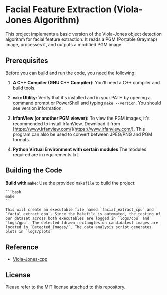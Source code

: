 # Facial Feature Extraction (Viola-Jones Algorithm)

This project implements a basic version of the Viola-Jones object detection algorithm for facial feature extraction. It reads a PGM (Portable Graymap) image, processes it, and outputs a modified PGM image.

## Prerequisites

Before you can build and run the code, you need the following:

1.  **A C++ Compiler (GNU C++ Compiler):** You'll need a C++ compiler and build tools.

2.  **`make` Utility:** Verify that it's installed and in your PATH by opening a command prompt or PowerShell and typing `make --version`. You should see version information.

3.  **IrfanView (or another PGM viewer):** To view the PGM images, it's recommended to install IrfanView. Download it from [https://www.irfanview.com/](https://www.irfanview.com/). This program can also be used to convert between JPEG/PNG and PGM formats.

4. **Python Virtual Environment with certain modules** The modules required are in requirements.txt

## Building the Code

**Build with `make`:** Use the provided `Makefile` to build the project:

    ```bash
    make
    ```

    This will create an executable file named `facial_extract_cpu` and `facial_extract_gpu`. Since the Makefile is automated, the testing of our dataset across both executables are logged in `logs/cpu` and `logs/gpu`. The detected (drawn rectangles on candidates) images are located in `Detected_Images/`. The data analysis script generates plots in `logs/plots`

## Reference
* [Viola-Jones-cpp](https://github.com/dev7saxena/Viola-Jones-cpp/tree/master)
## License
Please refer to the MIT license attached to this repository.
